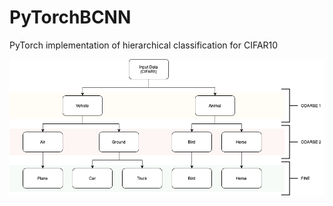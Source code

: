# PyTorchBCNN
PyTorch implementation of hierarchical classification for CIFAR10


![](/media/CIFAR5.png)
